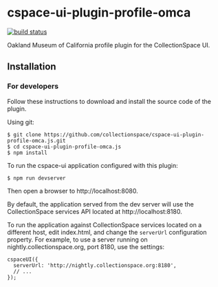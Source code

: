 # cspace-ui-plugin-profile-omca

[![build status](https://travis-ci.org/collectionspace/cspace-ui-plugin-profile-omca.js.svg?branch=master)](https://travis-ci.org/collectionspace/cspace-ui-plugin-profile-omca.js)

Oakland Museum of California profile plugin for the CollectionSpace UI.

## Installation

### For developers

Follow these instructions to download and install the source code of the plugin.

Using git:

```
$ git clone https://github.com/collectionspace/cspace-ui-plugin-profile-omca.js.git
$ cd cspace-ui-plugin-profile-omca.js
$ npm install
```

To run the cspace-ui application configured with this plugin:

```
$ npm run devserver
```

Then open a browser to http://localhost:8080.

By default, the application served from the dev server will use the CollectionSpace services API
located at http://localhost:8180.

To run the application against CollectionSpace services located on a different host, edit
index.html, and change the `serverUrl` configuration property. For example, to use a server running
on nightly.collectionspace.org, port 8180, use the settings:

```
cspaceUI({
  serverUrl: 'http://nightly.collectionspace.org:8180',
  // ...
});
```
